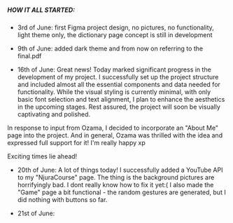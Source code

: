##### HOW IT ALL STARTED:

- 3rd of June: first Figma project design, 
no pictures, 
no functionality, 
light theme only, 
the dictionary page concept is still in development

- 9th of June: added dark theme and from now on referring to the final.pdf

- 16th of June: Great news! Today marked significant progress in the development of my project. I successfully set up the project structure and included almost all the essential components and data needed for functionality. While the visual styling is currently minimal, with only basic font selection and text alignment, I plan to enhance the aesthetics in the upcoming stages. Rest assured, the project will soon be visually captivating and polished.
  
In response to input from Ozama, I decided to incorporate an "About Me" page into the project. And in general, Ozama was thrilled with the idea and expressed full support for it! I'm really happy xp

Exciting times lie ahead!

- 20th of June: A lot of things today! I successfully added a YouTube API to my "NjuraCourse" page. The thing is the background pictures are horrifyingly bad. I dont really know how to fix it yet:( I also made the "Game" page a bit functional - the random gestures are generated, but I did nothing with buttons so far.
  
- 21st of June:
